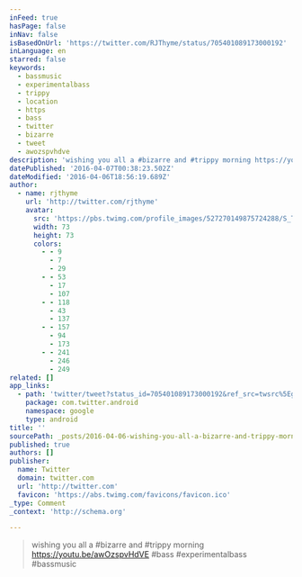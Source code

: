 ```yaml
---
inFeed: true
hasPage: false
inNav: false
isBasedOnUrl: 'https://twitter.com/RJThyme/status/705401089173000192'
inLanguage: en
starred: false
keywords:
  - bassmusic
  - experimentalbass
  - trippy
  - location
  - https
  - bass
  - twitter
  - bizarre
  - tweet
  - awozspvhdve
description: 'wishing you all a #bizarre and #trippy morning https://youtu.be/awOzspvHdVE #bass #experimentalbass #bassmusic'
datePublished: '2016-04-07T00:38:23.502Z'
dateModified: '2016-04-06T18:56:19.689Z'
author:
  - name: rjthyme
    url: 'http://twitter.com/rjthyme'
    avatar:
      src: 'https://pbs.twimg.com/profile_images/527270149875724288/S_T6hh74_bigger.jpeg'
      width: 73
      height: 73
      colors:
        - - 9
          - 7
          - 29
        - - 53
          - 17
          - 107
        - - 118
          - 43
          - 137
        - - 157
          - 94
          - 173
        - - 241
          - 246
          - 249
related: []
app_links:
  - path: 'twitter/tweet?status_id=705401089173000192&ref_src=twsrc%5Egoogle%7Ctwcamp%5Eandroidseo%7Ctwgr%5Estatus%7Ctwterm%5E705401089173000192'
    package: com.twitter.android
    namespace: google
    type: android
title: ''
sourcePath: _posts/2016-04-06-wishing-you-all-a-bizarre-and-trippy-morning-httpsyoutu.md
published: true
authors: []
publisher:
  name: Twitter
  domain: twitter.com
  url: 'http://twitter.com'
  favicon: 'https://abs.twimg.com/favicons/favicon.ico'
_type: Comment
_context: 'http://schema.org'

---
```

> wishing you all a \#bizarre and \#trippy morning https://youtu.be/awOzspvHdVE \#bass \#experimentalbass \#bassmusic